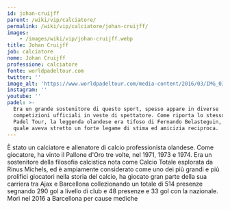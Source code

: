 ```yaml
---
id: johan-cruijff
parent: /wiki/vip/calciatore/
permalink: /wiki/vip/calciatore/johan-cruijff/
images:
    - /images/wiki/vip/johan-cruijff.webp
title: Johan Cruijff
job: calciatore
nome: Johan Cruijff
professione: calciatore
fonte: worldpadeltour.com
twitter: ''
image_alt: 'https://www.worldpadeltour.com/media-content/2016/03/IMG_0365.jpg'
instagram: ''
youtube: ''
padel: >-
  Era un grande sostenitore di questo sport, spesso appare in diverse
  competizioni ufficiali in veste di spettatore. Come riporta lo stesso World
  Padel Tour, la leggenda olandese era tifoso di Fernando Belasteguin, con il
  quale aveva stretto un forte legame di stima ed amicizia reciproca.
---
```

È stato un calciatore e allenatore di calcio professionista olandese. Come giocatore, ha vinto il Pallone d'Oro tre volte, nel 1971, 1973 e 1974. Era un sostenitore della filosofia calcistica nota come Calcio Totale esplorata da Rinus Michels, ed è ampiamente considerato come uno dei più grandi e più prolifici giocatori nella storia del calcio, ha giocato gran parte della sua carriera tra Ajax e Barcellona collezionando un totale di 514 presenze segnando 290 gol a livello di club e 48 presenze e 33 gol con la nazionale. Morì nel 2016 a Barcellona per cause mediche